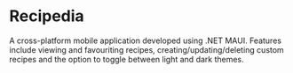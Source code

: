 # Recipedia
 A cross-platform mobile application developed using .NET MAUI. Features include viewing and favouriting recipes, creating/updating/deleting custom recipes and the option to toggle between light and dark themes.
